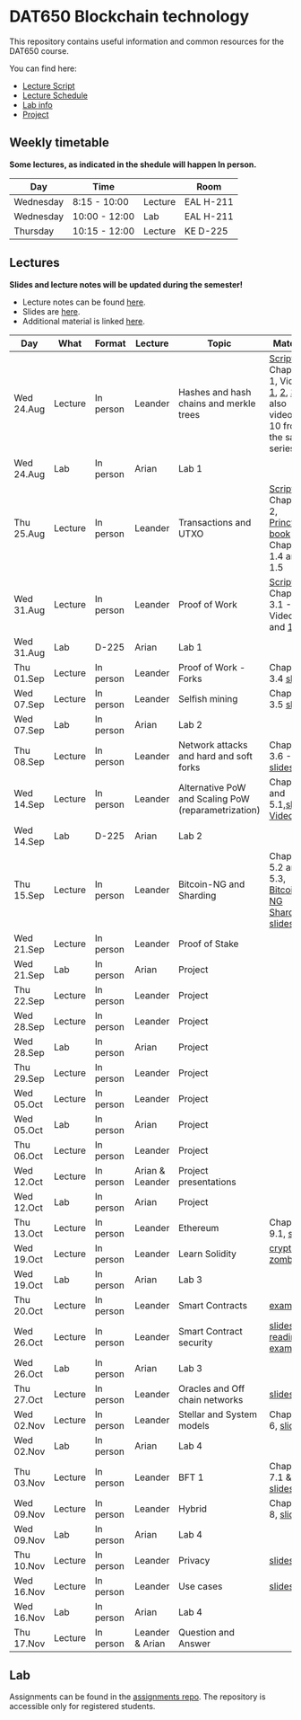 # DAT650 Blockchain technology

This repository contains useful information and common resources for the DAT650 course.

You can find here:
* [Lecture Script](script.pdf)
* [Lecture Schedule](#lectures)
* [Lab info](#lab)
* [Project](projects)

## Weekly timetable

**Some lectures, as indicated in the shedule will happen In person.**

| Day | Time | | Room |
|----|------|---|------|
| Wednesday  | 8:15 - 10:00 | Lecture | EAL H-211 |
| Wednesday | 10:00 - 12:00 | Lab | EAL H-211 |
| Thursday | 10:15 - 12:00 | Lecture | KE D-225 |

## Lectures

**Slides and lecture notes will be updated during the semester!**

* Lecture notes can be found [here](script.pdf). 
* Slides are [here](slides).
* Additional material is linked [here](resources.md).


 Day | What | Format | Lecture | Topic | Material |
|-----|------|--------|-----------|-------|----------|
|Wed 24.Aug | Lecture | In person | Leander | Hashes and hash chains and merkle trees | [Script](script.pdf) Chapter 1, Videos [1](https://www.youtube.com/watch?v=TwkrJtTL-wc&list=PLnD_TI73e88dsiKwQ3XDqXPBMwQjVt_TB&index=2), [2](https://www.youtube.com/watch?v=CIvdtlQPUf4&list=PLnD_TI73e88dsiKwQ3XDqXPBMwQjVt_TB&index=3), [3](https://www.youtube.com/watch?v=DjZZz70BJ_o&list=PLnD_TI73e88dsiKwQ3XDqXPBMwQjVt_TB&index=4), also videos 7-10 from the same series.|
|Wed 24.Aug | Lab | In person | Arian | Lab 1 |  |
|Thu 25.Aug | Lecture | In person | Leander | Transactions and UTXO | [Script](script.pdf) Chapter 2, [Princton book](https://d28rh4a8wq0iu5.cloudfront.net/bitcointech/readings/princeton_bitcoin_book.pdf) Chapter 1.4 and 1.5 |
|Wed 31.Aug | Lecture | In person | Leander | Proof of Work | [Script](script.pdf) Chapter 3.1 - 3.3, Videos [11](https://youtu.be/ehO-TKhuAro) and [13](https://youtu.be/B7O5yDY4_N0)  | 
|Wed 31.Aug | Lab | D-225 | Arian |  Lab 1 |  |
|Thu 01.Sep | Lecture | In person | Leander | Proof of Work - Forks | Chapter 3.4 [slides](slides/Lecture-4.pdf) |
|Wed 07.Sep | Lecture | In person | Leander | Selfish mining | Chapter 3.5 [slides](slides/Lecture-5.pdf) |
|Wed 07.Sep | Lab | In person | Arian |  Lab 2 |  |
|Thu 08.Sep | Lecture | In person | Leander | Network attacks and hard and soft forks | Chapter 3.6 - 3.8, [slides](slides/Lecture-6.pdf) |
|Wed 14.Sep | Lecture | In person | Leander | Alternative PoW and Scaling PoW (reparametrization) | Chapter 4 and 5.1,[slides](slides/Lecture-7.pdf), [Video](https://youtu.be/TipGy2bOVL4)  |
|Wed 14.Sep | Lab | D-225 | Arian |  Lab 2 |  |
|Thu 15.Sep | Lecture | In person | Leander | Bitcoin-NG and Sharding | Chapter 5.2 and 5.3, [Bitcoin-NG](https://www.usenix.org/conference/nsdi16/technical-sessions/presentation/eyal) [Sharding](https://www.usenix.org/conference/nsdi19/presentation/wang-jiaping), [slides](slides/Lecture-8.pdf) |
|Wed 21.Sep | Lecture | In person | Leander | Proof of Stake | |
|Wed 21.Sep | Lab | In person | Arian | Project |  |
|Thu 22.Sep | Lecture | In person | Leander | Project | |
|Wed 28.Sep | Lecture | In person | Leander | Project | |
|Wed 28.Sep | Lab | In person | Arian | Project |  |
|Thu 29.Sep | Lecture | In person | Leander | Project | |
|Wed 05.Oct | Lecture | In person | Leander | Project | |
|Wed 05.Oct | Lab | In person | Arian | Project |  |
|Thu 06.Oct | Lecture | In person | Leander | Project | |
|Wed 12.Oct | Lecture | In person | Arian & Leander | Project presentations | |
|Wed 12.Oct | Lab | In person | Arian | Project |  |
|Thu 13.Oct | Lecture | In person | Leander | Ethereum | Chapter 9.1, [slides](slides/Lecture-12.pdf)  |
|Wed 19.Oct | Lecture | In person | Leander | Learn Solidity | [crypto-zombies](https://cryptozombies.io/en/course) |
|Wed 19.Oct | Lab | In person | Arian | Lab 3 |  |
|Thu 20.Oct | Lecture | In person | Leander | Smart Contracts | [example](solidity/solidityDevelopment.md) |
|Wed 26.Oct | Lecture | In person | Leander | Smart Contract security | [slides](slides/SmartContractSecurity.pdf), [reading](https://github.com/ethereumbook/ethereumbook/blob/develop/09smart-contracts-security.asciidoc), [examples](solidity/security) |
|Wed 26.Oct | Lab | In person | Arian | Lab 3 |  |
|Thu 27.Oct | Lecture | In person | Leander | Oracles and Off chain networks| [slides](slides/Lecture-14.pdf) |
|Wed 02.Nov | Lecture | In person | Leander | Stellar and System models | Chapter 6, [slides](slides/Lecture-9.pdf) |
|Wed 02.Nov | Lab | In person | Arian | Lab 4 |  |
|Thu 03.Nov | Lecture | In person | Leander | BFT 1 | Chapter 7.1 & 7.2, [slides](slides/Lecture-10.pdf) |
|Wed 09.Nov | Lecture | In person | Leander | Hybrid | Chapter 8, [slides](slides/Lecture-11.pdf) |
|Wed 09.Nov | Lab | In person | Arian | Lab 4 |  |
|Thu 10.Nov | Lecture | In person | Leander | Privacy | [slides](slides/Lecture-16.pdf) |
|Wed 16.Nov | Lecture | In person | Leander | Use cases | [slides](slides/Lecture-15.pdf) |
|Wed 16.Nov | Lab | In person | Arian | Lab 4 |  |
|Thu 17.Nov | Lecture | In person | Leander & Arian | Question and Answer |  |

## Lab

Assignments can be found in the [assignments repo](https://github.com/dat650-2021/assignments).
The repository is accessible only for registered students.
